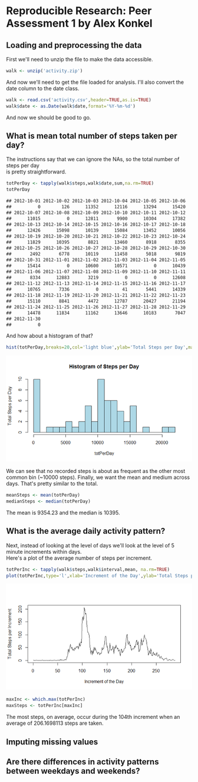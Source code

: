# Reproducible Research: Peer Assessment 1 by Alex Konkel


## Loading and preprocessing the data
First we'll need to unzip the file to make the data accessible.

```r
walk <- unzip('activity.zip')
```

And now we'll need to get the file loaded for analysis.
I'll also convert the date column to the date class.


```r
walk <- read.csv('activity.csv',header=TRUE,as.is=TRUE)
walk$date <- as.Date(walk$date,format='%Y-%m-%d')
```
And now we should be good to go.

## What is mean total number of steps taken per day?
The instructions say that we can ignore the NAs, so the total number of steps per day  
is pretty straightforward.

```r
totPerDay <- tapply(walk$steps,walk$date,sum,na.rm=TRUE)
totPerDay
```

```
## 2012-10-01 2012-10-02 2012-10-03 2012-10-04 2012-10-05 2012-10-06 
##          0        126      11352      12116      13294      15420 
## 2012-10-07 2012-10-08 2012-10-09 2012-10-10 2012-10-11 2012-10-12 
##      11015          0      12811       9900      10304      17382 
## 2012-10-13 2012-10-14 2012-10-15 2012-10-16 2012-10-17 2012-10-18 
##      12426      15098      10139      15084      13452      10056 
## 2012-10-19 2012-10-20 2012-10-21 2012-10-22 2012-10-23 2012-10-24 
##      11829      10395       8821      13460       8918       8355 
## 2012-10-25 2012-10-26 2012-10-27 2012-10-28 2012-10-29 2012-10-30 
##       2492       6778      10119      11458       5018       9819 
## 2012-10-31 2012-11-01 2012-11-02 2012-11-03 2012-11-04 2012-11-05 
##      15414          0      10600      10571          0      10439 
## 2012-11-06 2012-11-07 2012-11-08 2012-11-09 2012-11-10 2012-11-11 
##       8334      12883       3219          0          0      12608 
## 2012-11-12 2012-11-13 2012-11-14 2012-11-15 2012-11-16 2012-11-17 
##      10765       7336          0         41       5441      14339 
## 2012-11-18 2012-11-19 2012-11-20 2012-11-21 2012-11-22 2012-11-23 
##      15110       8841       4472      12787      20427      21194 
## 2012-11-24 2012-11-25 2012-11-26 2012-11-27 2012-11-28 2012-11-29 
##      14478      11834      11162      13646      10183       7047 
## 2012-11-30 
##          0
```

And how about a histogram of that?


```r
hist(totPerDay,breaks=20,col='light blue',ylab='Total Steps per Day',main='Histogram of Steps per Day')
```

![](PA1_template_files/figure-html/unnamed-chunk-4-1.png) 

We can see that no recorded steps is about as frequent as the other most common bin (~10000 steps).
Finally, we want the mean and medium across days.  That's pretty similar to the total.

```r
meanSteps <- mean(totPerDay)
medianSteps <- median(totPerDay)
```

The mean is 9354.23 and the median is 10395.

## What is the average daily activity pattern?
Next, instead of looking at the level of days we'll look at the level of 5 minute increments within days.  
Here's a plot of the average number of steps per increment.

```r
totPerInc <- tapply(walk$steps,walk$interval,mean, na.rm=TRUE)
plot(totPerInc,type='l',xlab='Increment of the Day',ylab='Total Steps per Increment')
```

![](PA1_template_files/figure-html/unnamed-chunk-6-1.png) 

```r
maxInc <- which.max(totPerInc)
maxSteps <- totPerInc[maxInc]
```
The most steps, on average, occur during the 104th increment when an average of 206.1698113 steps are taken.

## Imputing missing values



## Are there differences in activity patterns between weekdays and weekends?
